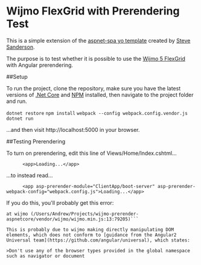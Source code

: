 # Wijmo FlexGrid with Prerendering Test

This is a simple extension of the [aspnet-spa yo template](http://blog.stevensanderson.com/2016/05/02/angular2-react-knockout-apps-on-aspnet-core/) created by [Steve Sanderson](https://github.com/SteveSandersonMS).

The purpose is to test whether it is possible to use the [Wijmo 5 FlexGrid](http://demos.wijmo.com/5/Angular2/FlexGridIntro/FlexGridIntro/) with Angular prerendering.

##Setup

To run the project, clone the repository, make sure you have the latest versions of [.Net Core](https://www.microsoft.com/net/core) and [NPM](https://nodejs.org/en/download/) installed, then navigate to the project folder and run.

```dotnet restore```
```npm install```
```webpack --config webpack.config.vendor.js```
```dotnet run```

...and then visit http://localhost:5000 in your browser.

##Testing Prerendering

To turn on prerendering, edit this line of Views/Home/Index.cshtml...

          <app>Loading...</app>

...to instead read...

          <app asp-prerender-module="ClientApp/boot-server" asp-prerender-webpack-config="webpack.config.js">Loading...</app>

If you do this, you'll probably get this error:

```Exception: Call to Node module failed with error: ReferenceError: navigator is not defined
at wijmo (/Users/Andrew/Projects/wijmo-prerender-aspnetcore/vendor/wijmo/wijmo.min.js:13:79205)```

This is probably due to wijmo making directly manipulating DOM elements, which does not conform to [guidance from the Angular2 Universal team](https://github.com/angular/universal), which states:

>Don't use any of the browser types provided in the global namespace such as navigator or document
